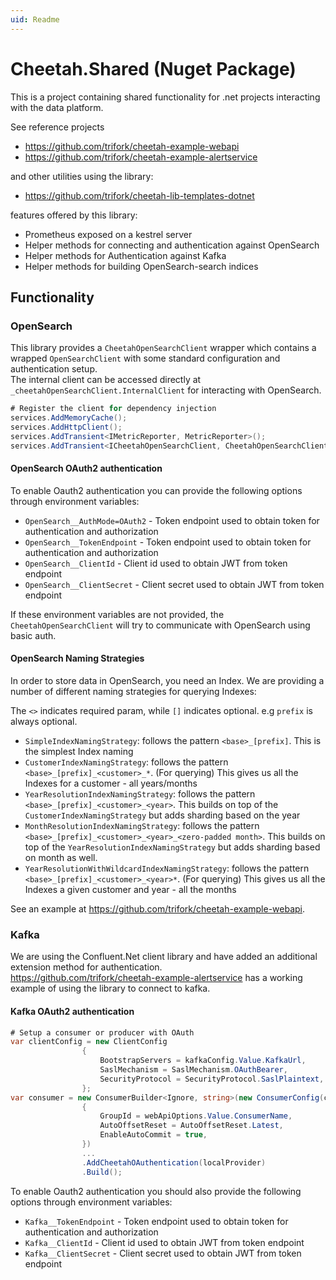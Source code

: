 ```yaml
---
uid: Readme
---
```


# Cheetah.Shared (Nuget Package)

This is a project containing shared functionality for .net projects interacting with the data platform.

See reference projects

* <https://github.com/trifork/cheetah-example-webapi>
* <https://github.com/trifork/cheetah-example-alertservice>

and other utilities using the library:

* <https://github.com/trifork/cheetah-lib-templates-dotnet>

features offered by this library:

* Prometheus exposed on a kestrel server
* Helper methods for connecting and authentication against OpenSearch
* Helper methods for Authentication against Kafka
* Helper methods for building OpenSearch-search indices

## Functionality

### OpenSearch

This library provides a `CheetahOpenSearchClient` wrapper which contains a wrapped `OpenSearchClient` with some standard configuration and authentication setup.  
The internal client can be accessed directly at `_cheetahOpenSearchClient.InternalClient` for interacting with OpenSearch.

```c#
# Register the client for dependency injection
services.AddMemoryCache();
services.AddHttpClient();
services.AddTransient<IMetricReporter, MetricReporter>();
services.AddTransient<ICheetahOpenSearchClient, CheetahOpenSearchClient>();
```

#### OpenSearch OAuth2 authentication

To enable Oauth2 authentication you can provide the following options through environment variables:

* `OpenSearch__AuthMode=OAuth2` - Token endpoint used to obtain token for authentication and authorization
* `OpenSearch__TokenEndpoint` - Token endpoint used to obtain token for authentication and authorization
* `OpenSearch__ClientId` - Client id used to obtain JWT from token endpoint
* `OpenSearch__ClientSecret` - Client secret used to obtain JWT from token endpoint

If these environment variables are not provided, the `CheetahOpenSearchClient`  will try to communicate with OpenSearch using basic auth.

#### OpenSearch Naming Strategies

In order to store data in OpenSearch, you need an Index.
We are providing a number of different naming strategies for querying Indexes:

The `<>` indicates required param, while `[]` indicates optional. e.g `prefix` is always optional.
* `SimpleIndexNamingStrategy`: follows the pattern `<base>_[prefix]`.
    This is the simplest Index naming
* `CustomerIndexNamingStrategy`: follows the pattern `<base>_[prefix]_<customer>_*`.
    (For querying) This gives us all the Indexes for a customer - all years/months
* `YearResolutionIndexNamingStrategy`: follows the pattern `<base>_[prefix]_<customer>_<year>`.
    This builds on top of the `CustomerIndexNamingStrategy` but adds sharding based on the year
* `MonthResolutionIndexNamingStrategy`: follows the pattern `<base>_[prefix]_<customer>_<year>_<zero-padded month>`.
    This builds on top of the `YearResolutionIndexNamingStrategy` but adds sharding based on month as well.
* `YearResolutionWithWildcardIndexNamingStrategy`: follows the pattern `<base>_[prefix]_<customer>_<year>*`.
    (For querying) This gives us all the Indexes a given customer and year - all the months

See an example at <https://github.com/trifork/cheetah-example-webapi>.

### Kafka

We are using the Confluent.Net client library and have added an additional extension method for authentication.  
<https://github.com/trifork/cheetah-example-alertservice> has a working example of using the library to connect to kafka.

#### Kafka OAuth2 authentication

```c#
# Setup a consumer or producer with OAuth
var clientConfig = new ClientConfig
                {
                    BootstrapServers = kafkaConfig.Value.KafkaUrl,
                    SaslMechanism = SaslMechanism.OAuthBearer,
                    SecurityProtocol = SecurityProtocol.SaslPlaintext,
                };
var consumer = new ConsumerBuilder<Ignore, string>(new ConsumerConfig(clientConfig)
                {
                    GroupId = webApiOptions.Value.ConsumerName,
                    AutoOffsetReset = AutoOffsetReset.Latest,
                    EnableAutoCommit = true,
                })
                ...
                .AddCheetahOAuthentication(localProvider)
                .Build();
```

To enable Oauth2 authentication you should also provide the following options through environment variables:

* `Kafka__TokenEndpoint` - Token endpoint used to obtain token for authentication and authorization
* `Kafka__ClientId` - Client id used to obtain JWT from token endpoint
* `Kafka__ClientSecret` - Client secret used to obtain JWT from token endpoint
